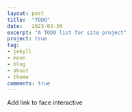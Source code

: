 ```yaml
---
layout: post
title:  "TODO"
date:   2023-03-30
excerpt: "A TODO list for site project"
project: true
tag:
- jekyll
- moon
- blog
- about
- theme
comments: true
---
```


Add link to face interactive
